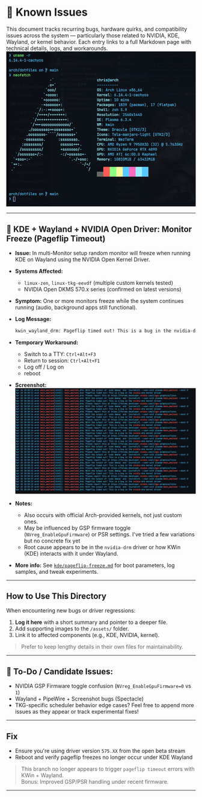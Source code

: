 # 📌 Known Issues

This document tracks recurring bugs, hardware quirks, and compatibility issues across the system — particularly those related to NVIDIA, KDE, Wayland, or kernel behavior. Each entry links to a full Markdown page with technical details, logs, and workarounds.
![System Info](assets/CK-Arch-System.png)

---

## 🔼️ KDE + Wayland + NVIDIA Open Driver: Monitor Freeze (Pageflip Timeout)

- **Issue:** In multi-Monitor setup random monitor will freeze when running KDE on Wayland using the NVIDIA Open Kernel Driver.
- **Systems Affected:**
  - `linux-zen`, `linux-tkg-eevdf` (multiple custom kernels tested)
  - NVIDIA Open DKMS 570.x series (confirmed on latest versions)
- **Symptom:** One or more monitors freeze while the system continues running (audio, background apps still functional).
- **Log Message:**
  ```bash
  kwin_wayland_drm: Pageflip timed out! This is a bug in the nvidia-drm kernel driver
  ```
- **Temporary Workaround:** 
  - Switch to a TTY: `Ctrl+Alt+F3`
  - Return to session: `Ctrl+Alt+F1`
  - Log off / Log on
  - reboot
- **Screenshot:**  
  ![Pageflip error](assets/kde-wl-pageflip-error.png)

- **Notes:**
  - Also occurs with official Arch-provided kernels, not just custom ones.
  - May be influenced by GSP firmware toggle (`NVreg_EnableGpuFirmware`) or PSR settings. I've tried a few variations but no concrete fix yet
  - Root cause appears to be in the `nvidia-drm` driver or how KWin (KDE) interacts with it under Wayland.

- **More info:** See [`kde/pageflip-freeze.md`](kde/pageflip-freeze.md) for boot parameters, log samples, and tweak experiments.

---

## How to Use This Directory

When encountering new bugs or driver regressions:
1. **Log it here** with a short summary and pointer to a deeper file.
2. Add supporting images to the `/assets/` folder.
3. Link it to affected components (e.g., KDE, NVIDIA, kernel).

> Prefer to keep lengthy details in their own files for maintainability.

---

## 🔄 To-Do / Candidate Issues:
- NVIDIA GSP Firmware toggle confusion (`NVreg_EnableGpuFirmware=0` vs `1`)
- Wayland + PipeWire + Screenshot bugs (Spectacle)
- TKG-specific scheduler behavior edge cases?
Feel free to append more issues as they appear or track experimental fixes!

---
## Fix

- Ensure you're using driver version `575.XX` from the open beta stream
- Reboot and verify pageflip freezes no longer occur under KDE Wayland

> This branch no longer appears to trigger `pageflip timeout` errors with KWin + Wayland.  
> Bonus: Improved GSP/PSR handling under recent firmware.

--- 

